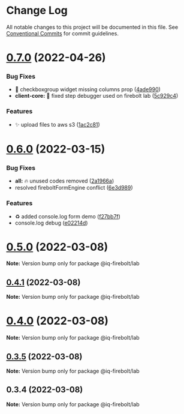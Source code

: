 # Change Log

All notable changes to this project will be documented in this file.
See [Conventional Commits](https://conventionalcommits.org) for commit guidelines.

# [0.7.0](https://github.com/IQ-tech/firebolt/compare/v0.6.0...v0.7.0) (2022-04-26)


### Bug Fixes

* 🐛 checkboxgroup widget missing columns prop ([4ade990](https://github.com/IQ-tech/firebolt/commit/4ade9900231a6010918d9218c06080e847715b10))
* **client-core:** :bug: fixed step debugger used on firebolt lab ([5c929c4](https://github.com/IQ-tech/firebolt/commit/5c929c4596999c01029d1f54ef515b5df563b780))


### Features

* ✨ upload files to aws s3 ([1ac2c81](https://github.com/IQ-tech/firebolt/commit/1ac2c81c61148752ef5970cde0b45235ec5beff3))





# [0.6.0](https://github.com/IQ-tech/firebolt/compare/v0.5.0...v0.6.0) (2022-03-15)


### Bug Fixes

* **all:** :fire: unused codes removed ([2a1966a](https://github.com/IQ-tech/firebolt/commit/2a1966a69c6acce9520950687eff95c5d45325d4))
* resolved fireboltFormEngine conflict ([6e3d989](https://github.com/IQ-tech/firebolt/commit/6e3d989434afbc278454ab47f080fa88225fe752))


### Features

* :recycle: added console.log form demo ([f27bb7f](https://github.com/IQ-tech/firebolt/commit/f27bb7f23ae204a41d4661c43f66418e8c90e5f9))
* console.log debug ([e02214d](https://github.com/IQ-tech/firebolt/commit/e02214d709fd43fa84ea4026181bffdf723d4fda))





# [0.5.0](https://github.com/IQ-tech/firebolt/compare/v0.4.1...v0.5.0) (2022-03-08)

**Note:** Version bump only for package @iq-firebolt/lab





## [0.4.1](https://github.com/IQ-tech/firebolt/compare/v0.4.0...v0.4.1) (2022-03-08)

**Note:** Version bump only for package @iq-firebolt/lab





# [0.4.0](https://github.com/IQ-tech/firebolt/compare/v0.3.5...v0.4.0) (2022-03-08)

**Note:** Version bump only for package @iq-firebolt/lab





## [0.3.5](https://github.com/IQ-tech/firebolt/compare/v0.3.3...v0.3.5) (2022-03-08)

**Note:** Version bump only for package @iq-firebolt/lab





## 0.3.4 (2022-03-08)

**Note:** Version bump only for package @iq-firebolt/lab
